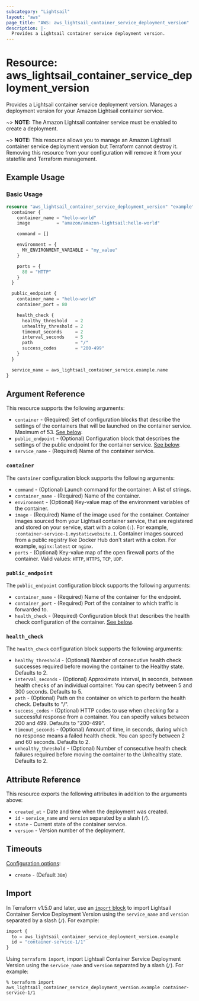 ```yaml
---
subcategory: "Lightsail"
layout: "aws"
page_title: "AWS: aws_lightsail_container_service_deployment_version"
description: |-
  Provides a Lightsail container service deployment version.
---
```


# Resource: aws_lightsail_container_service_deployment_version

Provides a Lightsail container service deployment version. Manages a deployment version for your Amazon Lightsail container service.

~> **NOTE:** The Amazon Lightsail container service must be enabled to create a deployment.

~> **NOTE:** This resource allows you to manage an Amazon Lightsail container service deployment version but Terraform cannot destroy it. Removing this resource from your configuration will remove it from your statefile and Terraform management.

## Example Usage

### Basic Usage

```terraform
resource "aws_lightsail_container_service_deployment_version" "example" {
  container {
    container_name = "hello-world"
    image          = "amazon/amazon-lightsail:hello-world"

    command = []

    environment = {
      MY_ENVIRONMENT_VARIABLE = "my_value"
    }

    ports = {
      80 = "HTTP"
    }
  }

  public_endpoint {
    container_name = "hello-world"
    container_port = 80

    health_check {
      healthy_threshold   = 2
      unhealthy_threshold = 2
      timeout_seconds     = 2
      interval_seconds    = 5
      path                = "/"
      success_codes       = "200-499"
    }
  }

  service_name = aws_lightsail_container_service.example.name
}
```

## Argument Reference

This resource supports the following arguments:

* `container` - (Required) Set of configuration blocks that describe the settings of the containers that will be launched on the container service. Maximum of 53. [See below](#container).
* `public_endpoint` - (Optional) Configuration block that describes the settings of the public endpoint for the container service. [See below](#public_endpoint).
* `service_name` - (Required) Name of the container service.

### `container`

The `container` configuration block supports the following arguments:

* `command` - (Optional) Launch command for the container. A list of strings.
* `container_name` - (Required) Name of the container.
* `environment` - (Optional) Key-value map of the environment variables of the container.
* `image` - (Required) Name of the image used for the container. Container images sourced from your Lightsail container service, that are registered and stored on your service, start with a colon (`:`). For example, `:container-service-1.mystaticwebsite.1`. Container images sourced from a public registry like Docker Hub don't start with a colon. For example, `nginx:latest` or `nginx`.
* `ports` - (Optional) Key-value map of the open firewall ports of the container. Valid values: `HTTP`, `HTTPS`, `TCP`, `UDP`.

### `public_endpoint`

The `public_endpoint` configuration block supports the following arguments:

* `container_name` - (Required) Name of the container for the endpoint.
* `container_port` - (Required) Port of the container to which traffic is forwarded to.
* `health_check` - (Required) Configuration block that describes the health check configuration of the container. [See below](#health_check).

### `health_check`

The `health_check` configuration block supports the following arguments:

* `healthy_threshold` - (Optional) Number of consecutive health check successes required before moving the container to the Healthy state. Defaults to 2.
* `interval_seconds` - (Optional) Approximate interval, in seconds, between health checks of an individual container. You can specify between 5 and 300 seconds. Defaults to 5.
* `path` - (Optional) Path on the container on which to perform the health check. Defaults to "/".
* `success_codes` - (Optional) HTTP codes to use when checking for a successful response from a container. You can specify values between 200 and 499. Defaults to "200-499".
* `timeout_seconds` - (Optional) Amount of time, in seconds, during which no response means a failed health check. You can specify between 2 and 60 seconds. Defaults to 2.
* `unhealthy_threshold` - (Optional) Number of consecutive health check failures required before moving the container to the Unhealthy state. Defaults to 2.

## Attribute Reference

This resource exports the following attributes in addition to the arguments above:

* `created_at` - Date and time when the deployment was created.
* `id` - `service_name` and `version` separated by a slash (`/`).
* `state` - Current state of the container service.
* `version` - Version number of the deployment.

## Timeouts

[Configuration options](https://developer.hashicorp.com/terraform/language/resources/syntax#operation-timeouts):

* `create` - (Default `30m`)

## Import

In Terraform v1.5.0 and later, use an [`import` block](https://developer.hashicorp.com/terraform/language/import) to import Lightsail Container Service Deployment Version using the `service_name` and `version` separated by a slash (`/`). For example:

```terraform
import {
  to = aws_lightsail_container_service_deployment_version.example
  id = "container-service-1/1"
}
```

Using `terraform import`, import Lightsail Container Service Deployment Version using the `service_name` and `version` separated by a slash (`/`). For example:

```console
% terraform import aws_lightsail_container_service_deployment_version.example container-service-1/1
```
